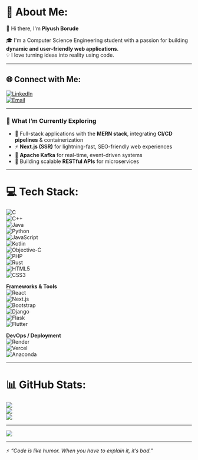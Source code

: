 # 💫 About Me:
👋 Hi there, I'm **Piyush Borude**  

🎓 I'm a Computer Science Engineering student with a passion for building **dynamic and user-friendly web applications**.  
💡 I love turning ideas into reality using code.  

---

## 🌐 Connect with Me:
[![LinkedIn](https://img.shields.io/badge/LinkedIn-%230077B5.svg?logo=linkedin&logoColor=white)](https://www.linkedin.com/in/piyush-borude-a2b707258)  
[![Email](https://img.shields.io/badge/Email-D14836?logo=gmail&logoColor=white)](mailto:borudepiyush847@gmail.com)

---

### 🚀 What I’m Currently Exploring
- 🔧 Full-stack applications with the **MERN stack**, integrating **CI/CD pipelines** & containerization  
- ⚡ **Next.js (SSR)** for lightning-fast, SEO-friendly web experiences  
- 🔄 **Apache Kafka** for real-time, event-driven systems  
- 📡 Building scalable **RESTful APIs** for microservices  

---

# 💻 Tech Stack:
![C](https://img.shields.io/badge/c-%2300599C.svg?style=for-the-badge&logo=c&logoColor=white)  
![C++](https://img.shields.io/badge/c++-%2300599C.svg?style=for-the-badge&logo=c%2B%2B&logoColor=white)  
![Java](https://img.shields.io/badge/java-%23ED8B00.svg?style=for-the-badge&logo=openjdk&logoColor=white)  
![Python](https://img.shields.io/badge/python-3670A0?style=for-the-badge&logo=python&logoColor=ffdd54)  
![JavaScript](https://img.shields.io/badge/javascript-%23323330.svg?style=for-the-badge&logo=javascript&logoColor=%23F7DF1E)  
![Kotlin](https://img.shields.io/badge/kotlin-%237F52FF.svg?style=for-the-badge&logo=kotlin&logoColor=white)  
![Objective-C](https://img.shields.io/badge/OBJECTIVE--C-%233A95E3.svg?style=for-the-badge&logo=apple&logoColor=white)  
![PHP](https://img.shields.io/badge/php-%23777BB4.svg?style=for-the-badge&logo=php&logoColor=white)  
![Rust](https://img.shields.io/badge/rust-%23000000.svg?style=for-the-badge&logo=rust&logoColor=white)  
![HTML5](https://img.shields.io/badge/html5-%23E34F26.svg?style=for-the-badge&logo=html5&logoColor=white)  
![CSS3](https://img.shields.io/badge/css3-%231572B6.svg?style=for-the-badge&logo=css3&logoColor=white)  

**Frameworks & Tools**  
![React](https://img.shields.io/badge/react-%2320232a.svg?style=for-the-badge&logo=react&logoColor=%2361DAFB)  
![Next.js](https://img.shields.io/badge/next.js-000000?style=for-the-badge&logo=nextdotjs&logoColor=white)  
![Bootstrap](https://img.shields.io/badge/bootstrap-%238511FA.svg?style=for-the-badge&logo=bootstrap&logoColor=white)  
![Django](https://img.shields.io/badge/django-%23092E20.svg?style=for-the-badge&logo=django&logoColor=white)  
![Flask](https://img.shields.io/badge/flask-%23000.svg?style=for-the-badge&logo=flask&logoColor=white)  
![Flutter](https://img.shields.io/badge/Flutter-%2302569B.svg?style=for-the-badge&logo=Flutter&logoColor=white)  

**DevOps / Deployment**  
![Render](https://img.shields.io/badge/Render-%46E3B7.svg?style=for-the-badge&logo=render&logoColor=white)  
![Vercel](https://img.shields.io/badge/vercel-%23000000.svg?style=for-the-badge&logo=vercel&logoColor=white)  
![Anaconda](https://img.shields.io/badge/Anaconda-%2344A833.svg?style=for-the-badge&logo=anaconda&logoColor=white)  

---

# 📊 GitHub Stats:
![](https://github-readme-stats.vercel.app/api?username=BorudePiyush&theme=dark&hide_border=false&include_all_commits=false&count_private=false)<br/>
![](https://nirzak-streak-stats.vercel.app/?user=BorudePiyush&theme=dark&hide_border=false)<br/>
![](https://github-readme-stats.vercel.app/api/top-langs/?username=BorudePiyush&theme=dark&hide_border=false&include_all_commits=false&count_private=false&layout=compact)

---

[![](https://visitcount.itsvg.in/api?id=BorudePiyush&icon=0&color=0)](https://visitcount.itsvg.in)

---

⚡ _“Code is like humor. When you have to explain it, it’s bad.”_  

<!-- Proudly created with GPRM ( https://gprm.itsvg.in ) -->
